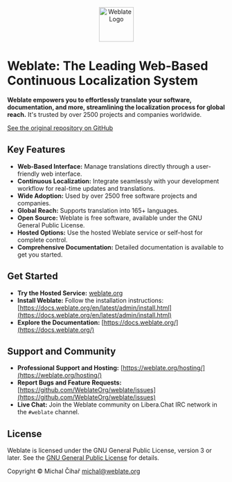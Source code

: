 <div align="center">
  <a href="https://weblate.org/">
    <img src="https://s.weblate.org/cdn/Logo-Darktext-borders.png" alt="Weblate Logo" height="80">
  </a>
</div>

# Weblate: The Leading Web-Based Continuous Localization System

**Weblate empowers you to effortlessly translate your software, documentation, and more, streamlining the localization process for global reach.**  It's trusted by over 2500 projects and companies worldwide.

[See the original repository on GitHub](https://github.com/WeblateOrg/weblate)

## Key Features

*   **Web-Based Interface:** Manage translations directly through a user-friendly web interface.
*   **Continuous Localization:** Integrate seamlessly with your development workflow for real-time updates and translations.
*   **Wide Adoption:** Used by over 2500 free software projects and companies.
*   **Global Reach:**  Supports translation into 165+ languages.
*   **Open Source:**  Weblate is free software, available under the GNU General Public License.
*   **Hosted Options:** Use the hosted Weblate service or self-host for complete control.
*   **Comprehensive Documentation:** Detailed documentation is available to get you started.

## Get Started

*   **Try the Hosted Service:** [weblate.org](https://weblate.org/)
*   **Install Weblate:** Follow the installation instructions: [https://docs.weblate.org/en/latest/admin/install.html](https://docs.weblate.org/en/latest/admin/install.html)
*   **Explore the Documentation:** [https://docs.weblate.org/](https://docs.weblate.org/)

## Support and Community

*   **Professional Support and Hosting:** [https://weblate.org/hosting/](https://weblate.org/hosting/)
*   **Report Bugs and Feature Requests:** [https://github.com/WeblateOrg/weblate/issues](https://github.com/WeblateOrg/weblate/issues)
*   **Live Chat:** Join the Weblate community on Libera.Chat IRC network in the `#weblate` channel.

## License

Weblate is licensed under the GNU General Public License, version 3 or later. See the [GNU General Public License](https://www.gnu.org/licenses/gpl-3.0.html) for details.

Copyright © Michal Čihař michal@weblate.org